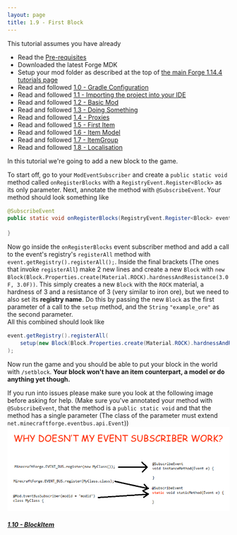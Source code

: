 ```yaml
---
layout: page
title: 1.9 - First Block
---
```

This tutorial assumes you have already
- Read the [Pre-requisites](/tutorials/Pre-requisites)
- Downloaded the latest Forge MDK
- Setup your mod folder as described at the top of [the main Forge 1.14.4 tutorials page](/tutorials/1.14.4/forge/)
- Read and followed [1.0 - Gradle Configuration](../1.0-gradle-configuration/)
- Read and followed [1.1 - Importing the project into your IDE](../1.1-importing-project/)
- Read and followed [1.2 - Basic Mod](../1.2-basic-mod/)
- Read and followed [1.3 - Doing Something](../1.3-doing-something/)
- Read and followed [1.4 - Proxies](../1.4-proxies/)
- Read and followed [1.5 - First Item](../1.5-first-item/)
- Read and followed [1.6 - Item Model](../1.6-item-model/)
- Read and followed [1.7 - ItemGroup](../1.7-itemgroup/)
- Read and followed [1.8 - Localisation](../1.8-localisation/)

In this tutorial we're going to add a new block to the game.  

To start off, go to your `ModEventSubscriber` and create a `public static void` method called `onRegisterBlocks` with a `RegistryEvent.Register<Block>` as its only parameter. Next, annotate the method with `@SubscribeEvent`. 
Your method should look something like
```java
@SubscribeEvent
public static void onRegisterBlocks(RegistryEvent.Register<Block> event) {

}
```

Now go inside the `onRegisterBlocks` event subscriber method and add a call to the event's registry's `registerAll` method with `event.getRegistry().registerAll();`. Inside the final brackets (The ones that invoke `registerAll`) make 2 new lines and create a new `Block` with `new Block(Block.Properties.create(Material.ROCK).hardnessAndResistance(3.0F, 3.0F))`. This simply creates a new `Block` with the `ROCK` material, a hardness of 3 and a resistance of 3 (very similar to iron ore), but we need to also set its **registry name**. Do this by passing the new `Block` as the first parameter of a call to the `setup` method, and the `String` `"example_ore"` as the second parameter.  
All this combined should look like
```java
event.getRegistry().registerAll(
	setup(new Block(Block.Properties.create(Material.ROCK).hardnessAndResistance(3.0F, 3.0F)), "example_ore")
);
```
Now run the game and you should be able to put your block in the world with `/setblock`. **Your block won't have an item counterpart, a model or do anything yet though.**  

If you run into issues please make sure you look at the following image before asking for help. (Make sure you've annotated your method with `@SubscribeEvent`, that the method is a `public static void` and that the method has a single parameter (The class of the parameter must extend `net.minecraftforge.eventbus.api.Event`))  
![Why isn't my Event Subscriber Working](./eventsubscriber.png "Why isn't my Event Subscriber Working")


##### [1.10 - BlockItem](./1.10-blockitem)
